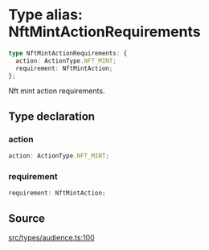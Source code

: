 # Type alias: NftMintActionRequirements

```ts
type NftMintActionRequirements: {
  action: ActionType.NFT_MINT;
  requirement: NftMintAction;
};
```

Nft mint action requirements.

## Type declaration

### action

```ts
action: ActionType.NFT_MINT;
```

### requirement

```ts
requirement: NftMintAction;
```

## Source

[src/types/audience.ts:100](https://github.com/torque-labs/torque-ts-sdk/blob/35180ea2561c531d50df4b23b7bd32172a5fdc80/src/types/audience.ts#L100)
